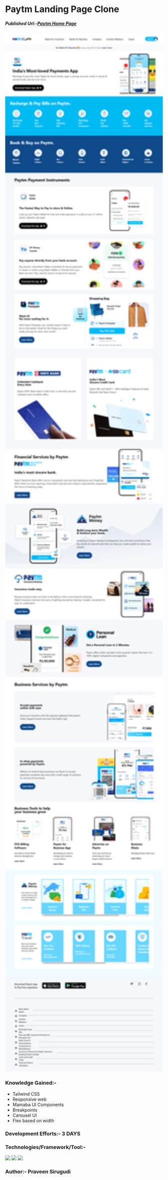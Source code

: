 # Paytm Landing Page Clone

##### Published Url:-[Paytm Home Page](https://heartfelt-pie-74d96b.netlify.app/)


<img src="https://github.com/sirugudipraveen3637/PaytmClone/blob/main/paytm.png" height="50%" width="100%"/>


### Knowledge Gained:-

  - Tailwind CSS
  - Responsive web
  - Mamaba UI Components
  - Breakpoints
  - Carousel UI
  - Flex based on width
  
  
### Development Efforts:- 3 DAYS
  
### Technologies/Framework/Tool:-
<span>
<img src="https://img.shields.io/badge/-Tailwind%20CSS-blue"/>
<img src="https://img.shields.io/badge/-MAMBA%20UI-orange"/>
<img src="https://img.shields.io/badge/-Java%20Script-yellowgreen"/>

</span>


### Author:- <b>Praveen Sirugudi<b>


